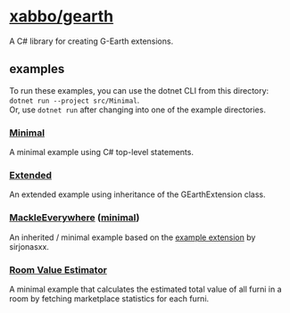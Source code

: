 # [xabbo/gearth](https://github.com/xabbo/gearth)

A C# library for creating G-Earth extensions.

## examples

To run these examples, you can use the dotnet CLI from this directory: `dotnet run --project src/Minimal`.\
Or, use `dotnet run` after changing into one of the example directories.

### [Minimal](src/Minimal)

A minimal example using C# top-level statements.

### [Extended](src/Extended)

An extended example using inheritance of the GEarthExtension class.

### [MackleEverywhere](src/MackleEverywhere) ([minimal](src/MackleEverywhere.Minimal))

An inherited / minimal example based on the [example extension](https://github.com/sirjonasxx/G-Earth-template-extensions/tree/master/MackleEverywhere) by sirjonasxx.

### [Room Value Estimator](src/RoomValueEstimator)
A minimal example that calculates the estimated total value of all furni in a room by fetching
marketplace statistics for each furni.
